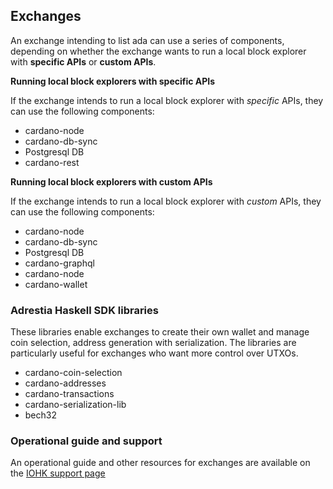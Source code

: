 ## Exchanges

An exchange intending to list ada can use a series of components, depending on whether the exchange wants to run a local block explorer with **specific APIs** or **custom APIs**.

**Running local block explorers with specific APIs**

If the exchange intends to run a local block explorer with *specific* APIs, they can use the following components:

-   cardano-node
-   cardano-db-sync
-   Postgresql DB
-   cardano-rest

**Running local block explorers with custom APIs**

If the exchange intends to run a local block explorer with *custom* APIs, they can use the following components:

-   cardano-node
-   cardano-db-sync
-   Postgresql DB
-   cardano-graphql  
-   cardano-node
-   cardano-wallet

### Adrestia Haskell SDK libraries

These libraries enable exchanges to create their own wallet and manage coin selection, address generation with serialization. The libraries are particularly useful for exchanges who want more control over UTXOs.

-   cardano-coin-selection
-   cardano-addresses
-   cardano-transactions
-   cardano-serialization-lib
-   bech32

### Operational guide and support

An operational guide and other resources for exchanges are available on the [IOHK support page](https://iohk.zendesk.com/hc/en-us/sections/360002109494-Exchange-integration)
